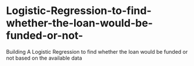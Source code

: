 # Logistic-Regression-to-find-whether-the-loan-would-be-funded-or-not-
Building A Logistic Regression to find whether the loan would be funded or not based on the available data
